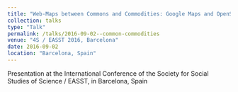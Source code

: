 ```yaml
---
title: "Web-Maps between Commons and Commodities: Google Maps and OpenStreetMap Compared"
collection: talks
type: "Talk"
permalink: /talks/2016-09-02--common-commodities
venue: "4S / EASST 2016, Barcelona"
date: 2016-09-02
location: "Barcelona, Spain"
---
```


Presentation at the International Conference of the Society for Social Studies of Science / EASST, in Barcelona, Spain
